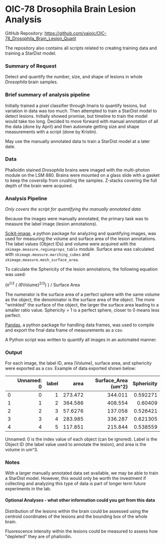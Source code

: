 # OIC-78 Drosophila Brain Lesion Analysis

GitHub Repository: <https://github.com/vaioic/OIC-78_Drosophila_Brain_Lesion_Quant>

The repository also contains all scripts related to creating training data and training a StarDist model.

### Summary of Request

Detect and quantify the number, size, and shape of lesions in whole *Drosophila* brain samples.

### Brief summary of analysis pipeline

Initially trained a pixel classifier through Imaris to quantify lesions, but variation in data was too much. Then attempted to train a StarDist model to detect lesions. Initially showed promise, but timeline to train the model would take too long. Decided to move forward with manual annotation of all the data (done by April) and then automate getting size and shape measurements with a script (done by Kristin).

May use the manually annotated data to train a StarDist model at a later date.

### Data

Phalloidin stained *Drosophila* brains were imaged with the multi-photon module on the LSM 880. Brains were mounted on a glass slide with a gasket to keep the coverslip from crushing the samples. Z-stacks covering the full depth of the brain were acquired.

### Analysis Pipeline

*Only covers the script for quantifying the manually annotated data*

Because the images were manually annotated, the primary task was to measure the label image (lesion annotations).

[Scikit-image](https://scikit-image.org), a python package for analyzing and quantifying images, was used for measuring the volume and surface area of the lesion annotations. The label values (Object IDs) and volume were acquired with the `skimage.measure.regionprops_table` module. Surface area was calculated with `skimage.measure.marching_cubes` and `skimage.measure.mesh_surface_area`.

To calculate the Sphericity of the lesion annotations, the following equation was used:

($\pi$<sup>1/3</sup> *( (6*Volume)<sup>2/3</sup>) ) / Surface Area

The numerator is the surface area of a perfect sphere with the same volume as the object, the denominator is the surface area of the object. The more "wrinkled" the surface of the object, the larger the surface area leading to a smaller ratio value. Sphericity = 1 is a perfect sphere, closer to 0 means less perfect.

[Pandas](https://pandas.pydata.org/docs/index.html), a python package for handling data frames, was used to compile and export the final data frame of measurements as a csv.

A Python script was written to quantify all images in an automated manner.

### Output

For each image, the label ID, area (Volume), surface area, and sphericity were exported as a csv. Example of data exported shown below:

|    |   Unnamed: 0 |   label |     area |   Surface_Area (um^2) |   Sphericity |
|---:|-------------:|--------:|---------:|----------------------:|-------------:|
|  0 |            0 |       1 | 273.472  |               344.011 |     0.592271 |
|  1 |            1 |       2 | 364.586  |               408.554 |     0.60409  |
|  2 |            2 |       3 |  57.6276 |               137.058 |     0.526421 |
|  3 |            3 |       4 | 283.985  |               336.287 |     0.621305 |
|  4 |            4 |       5 | 117.851  |               215.844 |     0.538559 |

Unnamed: 0 is the index value of each object (can be ignored). Label is the Object ID (the label value used to annotate the lesion), and area is the volume in um^3.

### Notes

With a larger manually annotated data set available, we may be able to train a StarDist model. However, this would only be worth the investment if collecting and analyzing this type of data is part of longer term future experiments in the lab.

#### Optional Analyses - what other information could you get from this data

Distribution of the lesions within the brain could be assessed using the centroid coordinates of the lesions and the bounding box of the whole brain.

Fluorescence intensity within the lesions could be measured to assess how "depleted" they are of phalloidin.
